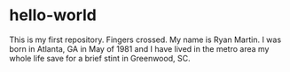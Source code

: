 # hello-world
This is my first repository. Fingers crossed.
My name is Ryan Martin. I was born in Atlanta, GA in May of 1981 and I have lived in the metro area my whole life save for a brief stint in Greenwood, SC.
